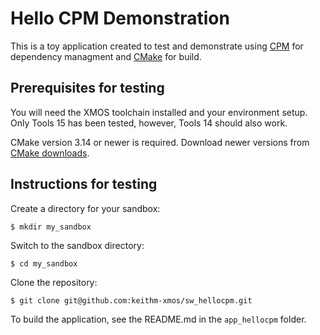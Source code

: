 # Hello CPM Demonstration

This is a toy application created to test and demonstrate using [CPM](https://github.com/cpm-cmake/CPM.cmake) for dependency managment and [CMake](https://cmake.org/) for build.

## Prerequisites for testing

You will need the XMOS toolchain installed and your environment setup.  Only Tools 15 has been tested, however, Tools 14 should also work.  

CMake version 3.14 or newer is required.  Download newer versions from [CMake downloads](https://cmake.org/download/).

## Instructions for testing

Create a directory for your sandbox:

    $ mkdir my_sandbox

Switch to the sandbox directory:

    $ cd my_sandbox

Clone the repository:

    $ git clone git@github.com:keithm-xmos/sw_hellocpm.git

To build the application, see the README.md in the `app_hellocpm` folder.
